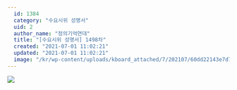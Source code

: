 ```yaml
---
  id: 1384
  category: "수요시위 성명서"
  uid: 2
  author_name: "정의기억연대"
  title: "[수요시위 성명서] 1498차"
  created: "2021-07-01 11:02:21"
  updated: "2021-07-01 11:02:21"
  image: "/kr/wp-content/uploads/kboard_attached/7/202107/60dd22143e7d74585423.jpg"
---
```

![](/kr/wp-content/uploads/kboard_attached/7/202107/60dd22143e7d74585423.jpg)